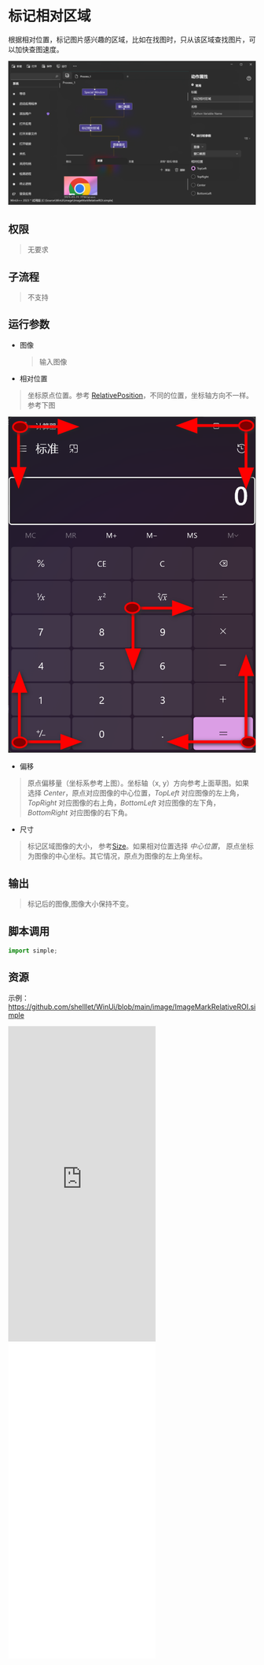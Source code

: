 # 标记相对区域

根据相对位置，标记图片感兴趣的区域，比如在找图时，只从该区域查找图片，可以加快查图速度。

![ImageMarkRelativeROI](./images/11.png ':size=90%')

## 权限
> 无要求

## 子流程
> 不支持

## 运行参数

* 图像
  > 输入图像
* 相对位置
>   坐标原点位置。参考 [RelativePosition](./enums/RelativePosition.md)，不同的位置，坐标轴方向不一样。参考下图


![xy](../window/images/xy.png ':size=40%')

* 偏移
> 原点偏移量（坐标系参考上图）。坐标轴（x, y）方向参考上面草图。如果选择 *Center*，原点对应图像的中心位置，*TopLeft* 对应图像的左上角，*TopRight* 对应图像的右上角，*BottomLeft* 对应图像的左下角，*BottomRight* 对应图像的右下角。

* 尺寸
> 标记区域图像的大小， 参考[Size](./types/Size.md)。如果相对位置选择 *中心位置*， 原点坐标为图像的中心坐标。其它情况，原点为图像的左上角坐标。


## 输出

> 标记后的图像,图像大小保持不变。
   

## 脚本调用

```python
import simple;

```

## 资源

示例：https://github.com/shelllet/WinUi/blob/main/image/ImageMarkRelativeROI.simple

<iframe type="text/html" height="640px" src="https://www.youtube.com/embed/AO_yd_S5ucE" frameborder="0"></iframe>

<iframe src="//player.bilibili.com/player.html?bvid=BV12w411r7Xf&page=1&autoplay=0" height='640px' scrolling="no" frameborder="no" framespacing="0" allowfullscreen="true"></iframe>